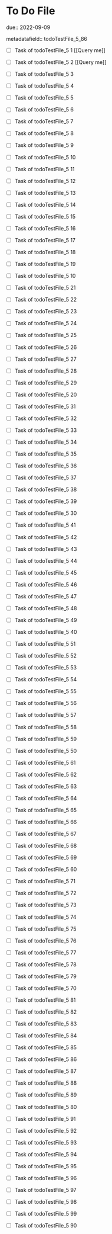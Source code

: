 # To Do File

due:: 2022-09-09

metadatafield:: todoTestFile_5_86

- [ ] Task of todoTestFile_5 1 [[Query me]]
- [ ] Task of todoTestFile_5 2 [[Query me]]
- [ ] Task of todoTestFile_5 3
- [ ] Task of todoTestFile_5 4
- [ ] Task of todoTestFile_5 5
- [ ] Task of todoTestFile_5 6
- [ ] Task of todoTestFile_5 7
- [ ] Task of todoTestFile_5 8
- [ ] Task of todoTestFile_5 9
- [ ] Task of todoTestFile_5 10

- [ ] Task of todoTestFile_5 11 
- [ ] Task of todoTestFile_5 12 
- [ ] Task of todoTestFile_5 13
- [ ] Task of todoTestFile_5 14
- [ ] Task of todoTestFile_5 15
- [ ] Task of todoTestFile_5 16
- [ ] Task of todoTestFile_5 17
- [ ] Task of todoTestFile_5 18
- [ ] Task of todoTestFile_5 19
- [ ] Task of todoTestFile_5 10

- [ ] Task of todoTestFile_5 21 
- [ ] Task of todoTestFile_5 22 
- [ ] Task of todoTestFile_5 23
- [ ] Task of todoTestFile_5 24
- [ ] Task of todoTestFile_5 25
- [ ] Task of todoTestFile_5 26
- [ ] Task of todoTestFile_5 27
- [ ] Task of todoTestFile_5 28
- [ ] Task of todoTestFile_5 29
- [ ] Task of todoTestFile_5 20

- [ ] Task of todoTestFile_5 31 
- [ ] Task of todoTestFile_5 32 
- [ ] Task of todoTestFile_5 33
- [ ] Task of todoTestFile_5 34
- [ ] Task of todoTestFile_5 35
- [ ] Task of todoTestFile_5 36
- [ ] Task of todoTestFile_5 37
- [ ] Task of todoTestFile_5 38
- [ ] Task of todoTestFile_5 39
- [ ] Task of todoTestFile_5 30

- [ ] Task of todoTestFile_5 41 
- [ ] Task of todoTestFile_5 42 
- [ ] Task of todoTestFile_5 43
- [ ] Task of todoTestFile_5 44
- [ ] Task of todoTestFile_5 45
- [ ] Task of todoTestFile_5 46
- [ ] Task of todoTestFile_5 47
- [ ] Task of todoTestFile_5 48
- [ ] Task of todoTestFile_5 49
- [ ] Task of todoTestFile_5 40

- [ ] Task of todoTestFile_5 51 
- [ ] Task of todoTestFile_5 52 
- [ ] Task of todoTestFile_5 53
- [ ] Task of todoTestFile_5 54
- [ ] Task of todoTestFile_5 55
- [ ] Task of todoTestFile_5 56
- [ ] Task of todoTestFile_5 57
- [ ] Task of todoTestFile_5 58
- [ ] Task of todoTestFile_5 59
- [ ] Task of todoTestFile_5 50

- [ ] Task of todoTestFile_5 61 
- [ ] Task of todoTestFile_5 62 
- [ ] Task of todoTestFile_5 63
- [ ] Task of todoTestFile_5 64
- [ ] Task of todoTestFile_5 65
- [ ] Task of todoTestFile_5 66
- [ ] Task of todoTestFile_5 67
- [ ] Task of todoTestFile_5 68
- [ ] Task of todoTestFile_5 69
- [ ] Task of todoTestFile_5 60

- [ ] Task of todoTestFile_5 71 
- [ ] Task of todoTestFile_5 72 
- [ ] Task of todoTestFile_5 73
- [ ] Task of todoTestFile_5 74
- [ ] Task of todoTestFile_5 75
- [ ] Task of todoTestFile_5 76
- [ ] Task of todoTestFile_5 77
- [ ] Task of todoTestFile_5 78
- [ ] Task of todoTestFile_5 79
- [ ] Task of todoTestFile_5 70


- [ ] Task of todoTestFile_5 81 
- [ ] Task of todoTestFile_5 82 
- [ ] Task of todoTestFile_5 83
- [ ] Task of todoTestFile_5 84
- [ ] Task of todoTestFile_5 85
- [ ] Task of todoTestFile_5 86
- [ ] Task of todoTestFile_5 87
- [ ] Task of todoTestFile_5 88
- [ ] Task of todoTestFile_5 89
- [ ] Task of todoTestFile_5 80


- [ ] Task of todoTestFile_5 91 
- [ ] Task of todoTestFile_5 92 
- [ ] Task of todoTestFile_5 93
- [ ] Task of todoTestFile_5 94
- [ ] Task of todoTestFile_5 95
- [ ] Task of todoTestFile_5 96
- [ ] Task of todoTestFile_5 97
- [ ] Task of todoTestFile_5 98
- [ ] Task of todoTestFile_5 99
- [ ] Task of todoTestFile_5 90
